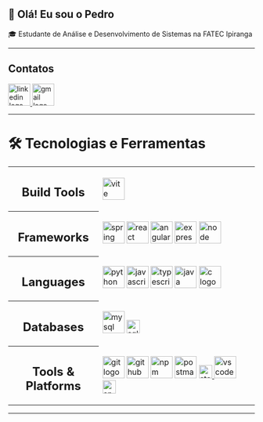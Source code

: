 ## 👋 Olá! Eu sou o Pedro

🎓 Estudante de Análise e Desenvolvimento de Sistemas na FATEC Ipiranga 

---
<h2>Contatos</h2>

<p align="left">
  <a href="https://www.linkedin.com/in/pedro-trovo-88b616251/" target="_blank" rel="noopener noreferrer" title="LinkedIn">
    <img src="https://skillicons.dev/icons?i=linkedin" height="45" alt="linkedin logo"/>
  </a>
  <a href="mailto:pedroramostrovo@gmail.com" title="Enviar email">
    <img src="https://skillicons.dev/icons?i=gmail" height="45" alt="gmail logo"/>
  </a>
</p>

---
<h1>🛠️ Tecnologias e Ferramentas</h1>

<table>
  <tr>
    <th width="200px">
      <div id="toc">
        <ul align="center" style="list-style: none">
          <summary><h2>Build Tools</h2></summary>
        </ul>
      </div>
    </th>
    <td width="650px" align="left">
      <a href="https://vitejs.dev/"><img src="https://skillicons.dev/icons?i=vite" height="45" alt="vite logo"/></a>
    </td>
  </tr>

  <tr>
    <th>
      <div id="toc">
        <ul align="center" style="list-style: none">
          <summary><h2>Frameworks</h2></summary>
        </ul>
      </div>
    </th>
    <td align="left">
      <a href="https://spring.io/"><img src="https://skillicons.dev/icons?i=spring" height="45" alt="spring logo"/></a>
      <a href="https://react.dev/"><img src="https://skillicons.dev/icons?i=react" height="45" alt="react logo"/></a>
      <a href="https://angular.io/"><img src="https://skillicons.dev/icons?i=angular" height="45" alt="angular logo"/></a>
      <a href="https://expressjs.com/"><img src="https://skillicons.dev/icons?i=express" height="45" alt="express logo"/></a>
      <a href="https://nodejs.org/"><img src="https://skillicons.dev/icons?i=nodejs" height="45" alt="node logo"/></a>
    </td>
  </tr>

  <tr>
    <th>
      <div id="toc">
        <ul align="center" style="list-style: none">
          <summary><h2>Languages</h2></summary>
        </ul>
      </div>
    </th>
    <td align="left">
      <a href="https://www.python.org/"><img src="https://skillicons.dev/icons?i=python" height="45" alt="python logo"/></a>
      <a href="https://developer.mozilla.org/en-US/docs/Web/JavaScript"><img src="https://skillicons.dev/icons?i=javascript" height="45" alt="javascript logo"/></a>
      <a href="https://www.typescriptlang.org/"><img src="https://skillicons.dev/icons?i=typescript" height="45" alt="typescript logo"/></a>
      <a href="https://www.oracle.com/java/"><img src="https://skillicons.dev/icons?i=java" height="45" alt="java logo"/></a>
      <a href="https://en.wikipedia.org/wiki/C_(programming_language)"><img src="https://skillicons.dev/icons?i=c" height="45" alt="c logo"/></a>
    </td>
  </tr>

  <tr>
    <th>
      <div id="toc">
        <ul align="center" style="list-style: none">
          <summary><h2>Databases</h2></summary>
        </ul>
      </div>
    </th>
    <td align="left">
      <a href="https://www.mysql.com/"><img src="https://skillicons.dev/icons?i=mysql" height="45" alt="mysql logo"/></a>
      <img src="https://img.shields.io/badge/SQL-000000?style=flat-square&logo=sqlite&logoColor=white" height="27" alt="sql badge"/>
    </td>
  </tr>

  <tr>
    <th>
      <div id="toc">
        <ul align="center" style="list-style: none">
          <summary><h2>Tools & Platforms</h2></summary>
        </ul>
      </div>
    </th>
    <td align="left">
      <a href="https://git-scm.com/"><img src="https://skillicons.dev/icons?i=git" height="45" alt="git logo"/></a>
      <a href="https://github.com/"><img src="https://skillicons.dev/icons?i=github" height="45" alt="github logo"/></a>
      <a href="https://www.npmjs.com/"><img src="https://skillicons.dev/icons?i=npm" height="45" alt="npm logo"/></a>
      <a href="https://www.postman.com/"><img src="https://skillicons.dev/icons?i=postman" height="45" alt="postman logo"/></a>
      <a href="https://staruml.io/">
        <img src="https://img.shields.io/badge/StarUML-blue?style=flat-square&logo=uml&logoColor=white" height="27" alt="staruml badge"/>
      </a>
      <a href="https://code.visualstudio.com/"><img src="https://skillicons.dev/icons?i=vscode" height="45" alt="vscode logo"/></a>
      <!-- Snake não existe no skillicons, pode usar este badge -->
      <img src="https://img.shields.io/badge/Snake-6CC24A?style=flat-square&logo=python&logoColor=white" height="27" alt="snake badge"/>
    </td>
  </tr>
</table>

---
